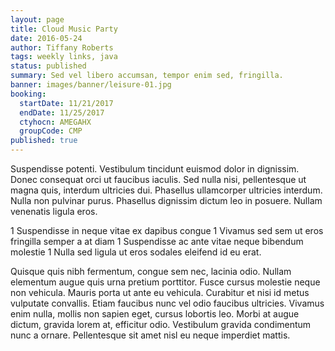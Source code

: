 ```yaml
---
layout: page
title: Cloud Music Party
date: 2016-05-24
author: Tiffany Roberts
tags: weekly links, java
status: published
summary: Sed vel libero accumsan, tempor enim sed, fringilla.
banner: images/banner/leisure-01.jpg
booking:
  startDate: 11/21/2017
  endDate: 11/25/2017
  ctyhocn: AMEGAHX
  groupCode: CMP
published: true
---
```

Suspendisse potenti. Vestibulum tincidunt euismod dolor in dignissim. Donec consequat orci ut faucibus iaculis. Sed nulla nisi, pellentesque ut magna quis, interdum ultricies dui. Phasellus ullamcorper ultricies interdum. Nulla non pulvinar purus. Phasellus dignissim dictum leo in posuere. Nullam venenatis ligula eros.

1 Suspendisse in neque vitae ex dapibus congue
1 Vivamus sed sem ut eros fringilla semper a at diam
1 Suspendisse ac ante vitae neque bibendum molestie
1 Nulla sed ligula ut eros sodales eleifend id eu erat.

Quisque quis nibh fermentum, congue sem nec, lacinia odio. Nullam elementum augue quis urna pretium porttitor. Fusce cursus molestie neque non vehicula. Mauris porta ut ante eu vehicula. Curabitur et nisi id metus vulputate convallis. Etiam faucibus nunc vel odio faucibus ultricies. Vivamus enim nulla, mollis non sapien eget, cursus lobortis leo. Morbi at augue dictum, gravida lorem at, efficitur odio. Vestibulum gravida condimentum nunc a ornare. Pellentesque sit amet nisl eu neque imperdiet mattis.
